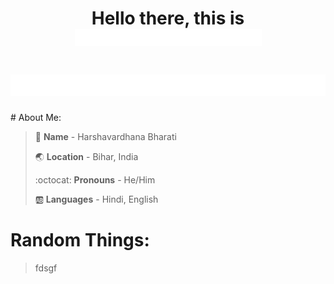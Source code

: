 <h1 align="center">Hello there, this is <img src="/assets/name2.gif" width="299"></h1>


<h1><img src="/assets/work2.gif"></h1>
 # About Me:


> :bust_in_silhouette: **Name** - Harshavardhana Bharati
> 
> :earth_asia: **Location** - Bihar, India
>
> :octocat: **Pronouns** - He/Him
>
> :ab: **Languages** - Hindi, English
<h1></h1>


# Random Things:


>fdsgf
